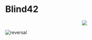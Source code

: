 # Blind42
<div align=center><img src="https://capsule-render.vercel.app/api?type=slice&color=gradient"></div>

![reversal](https://capsule-render.vercel.app/api?type=slice&color=gradient&text=%20개발바닥%20&desc=Web%20Development%20Team&fontSize=32&height=150&fontAlign=80&descAlign=80&fontAlignY=30&descAlignY=30&rotate=12&animation=fadeIn)
